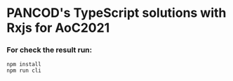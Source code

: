 #  PANCOD's TypeScript solutions with Rxjs for AoC2021 

### For check the result run:

```
npm install
npm run cli
```
